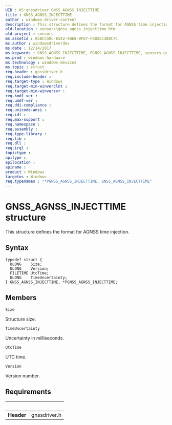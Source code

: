 ```yaml
---
UID : NS:gnssdriver.GNSS_AGNSS_INJECTTIME
title : GNSS_AGNSS_INJECTTIME
author : windows-driver-content
description : This structure defines the format for AGNSS time injection.
old-location : sensors\gnss_agnss_injecttime.htm
old-project : sensors
ms.assetid : 05BCC40C-E542-4BE8-9FD7-F0D25C3B8C7C
ms.author : windowsdriverdev
ms.date : 12/14/2017
ms.keywords : GNSS_AGNSS_INJECTTIME, PGNSS_AGNSS_INJECTTIME, sensors.gnss_agnss_injecttime, gnssdriver/GNSS_AGNSS_INJECTTIME, *PGNSS_AGNSS_INJECTTIME, gnssdriver/PGNSS_AGNSS_INJECTTIME, GNSS_AGNSS_INJECTTIME structure [Sensor Devices], PGNSS_AGNSS_INJECTTIME structure pointer [Sensor Devices]
ms.prod : windows-hardware
ms.technology : windows-devices
ms.topic : struct
req.header : gnssdriver.h
req.include-header : 
req.target-type : Windows
req.target-min-winverclnt : 
req.target-min-winversvr : 
req.kmdf-ver : 
req.umdf-ver : 
req.ddi-compliance : 
req.unicode-ansi : 
req.idl : 
req.max-support : 
req.namespace : 
req.assembly : 
req.type-library : 
req.lib : 
req.dll : 
req.irql : 
topictype : 
apitype : 
apilocation : 
apiname : 
product : Windows
targetos : Windows
req.typenames : "*PGNSS_AGNSS_INJECTTIME, GNSS_AGNSS_INJECTTIME"
---
```


# GNSS_AGNSS_INJECTTIME structure
This structure defines the format for AGNSS time injection.

## Syntax
````
typedef struct {
  ULONG    Size;
  ULONG    Version;
  FILETIME UtcTime;
  ULONG    TimeUncertainty;
} GNSS_AGNSS_INJECTTIME, *PGNSS_AGNSS_INJECTTIME;
````

## Members


`Size`

Structure size.

`TimeUncertainty`

Uncertainty in milliseconds.

`UtcTime`

UTC time.

`Version`

Version number.


## Requirements
| &nbsp; | &nbsp; |
| ---- |:---- |
| **Header** | gnssdriver.h |